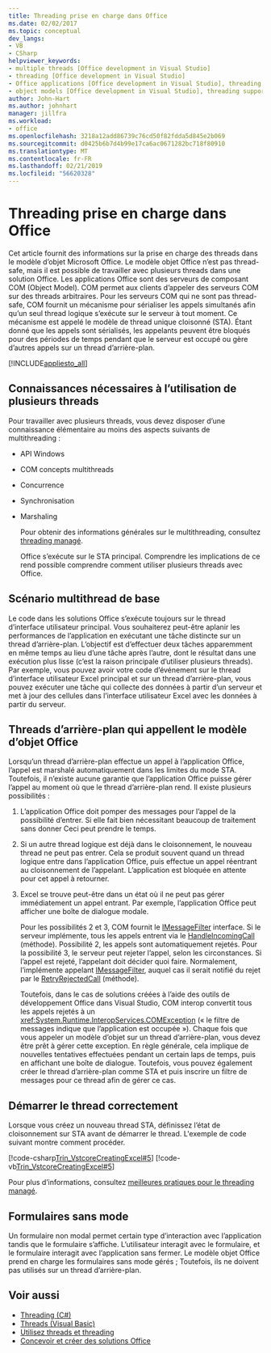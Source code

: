 ```yaml
---
title: Threading prise en charge dans Office
ms.date: 02/02/2017
ms.topic: conceptual
dev_langs:
- VB
- CSharp
helpviewer_keywords:
- multiple threads [Office development in Visual Studio]
- threading [Office development in Visual Studio]
- Office applications [Office development in Visual Studio], threading support
- object models [Office development in Visual Studio], threading support
author: John-Hart
ms.author: johnhart
manager: jillfra
ms.workload:
- office
ms.openlocfilehash: 3218a12add86739c76cd50f82fdda5d845e2b069
ms.sourcegitcommit: d0425b6b7d4b99e17ca6ac0671282bc718f80910
ms.translationtype: MT
ms.contentlocale: fr-FR
ms.lasthandoff: 02/21/2019
ms.locfileid: "56620328"
---
```

# <a name="threading-support-in-office"></a>Threading prise en charge dans Office
  Cet article fournit des informations sur la prise en charge des threads dans le modèle d’objet Microsoft Office. Le modèle objet Office n’est pas thread-safe, mais il est possible de travailler avec plusieurs threads dans une solution Office. Les applications Office sont des serveurs de composant COM (Object Model). COM permet aux clients d’appeler des serveurs COM sur des threads arbitraires. Pour les serveurs COM qui ne sont pas thread-safe, COM fournit un mécanisme pour sérialiser les appels simultanés afin qu’un seul thread logique s’exécute sur le serveur à tout moment. Ce mécanisme est appelé le modèle de thread unique cloisonné (STA). Étant donné que les appels sont sérialisés, les appelants peuvent être bloqués pour des périodes de temps pendant que le serveur est occupé ou gère d’autres appels sur un thread d’arrière-plan.

 [!INCLUDE[appliesto_all](../vsto/includes/appliesto-all-md.md)]

## <a name="knowledge-required-when-using-multiple-threads"></a>Connaissances nécessaires à l’utilisation de plusieurs threads
 Pour travailler avec plusieurs threads, vous devez disposer d’une connaissance élémentaire au moins des aspects suivants de multithreading :

- API Windows

- COM concepts multithreads

- Concurrence

- Synchronisation

- Marshaling

  Pour obtenir des informations générales sur le multithreading, consultez [threading managé](/dotnet/standard/threading/).

  Office s’exécute sur le STA principal. Comprendre les implications de ce rend possible comprendre comment utiliser plusieurs threads avec Office.

## <a name="basic-multithreading-scenario"></a>Scénario multithread de base
 Le code dans les solutions Office s’exécute toujours sur le thread d’interface utilisateur principal. Vous souhaiterez peut-être aplanir les performances de l’application en exécutant une tâche distincte sur un thread d’arrière-plan. L’objectif est d’effectuer deux tâches apparemment en même temps au lieu d’une tâche après l’autre, dont le résultat dans une exécution plus lisse (c’est la raison principale d’utiliser plusieurs threads). Par exemple, vous pouvez avoir votre code d’événement sur le thread d’interface utilisateur Excel principal et sur un thread d’arrière-plan, vous pouvez exécuter une tâche qui collecte des données à partir d’un serveur et met à jour des cellules dans l’interface utilisateur Excel avec les données à partir du serveur.

## <a name="background-threads-that-call-into-the-office-object-model"></a>Threads d’arrière-plan qui appellent le modèle d’objet Office
 Lorsqu’un thread d’arrière-plan effectue un appel à l’application Office, l’appel est marshalé automatiquement dans les limites du mode STA. Toutefois, il n’existe aucune garantie que l’application Office puisse gérer l’appel au moment où que le thread d’arrière-plan rend. Il existe plusieurs possibilités :

1. L’application Office doit pomper des messages pour l’appel de la possibilité d’entrer. Si elle fait bien nécessitant beaucoup de traitement sans donner Ceci peut prendre le temps.

2. Si un autre thread logique est déjà dans le cloisonnement, le nouveau thread ne peut pas entrer. Cela se produit souvent quand un thread logique entre dans l’application Office, puis effectue un appel réentrant au cloisonnement de l’appelant. L’application est bloquée en attente pour cet appel à retourner.

3. Excel se trouve peut-être dans un état où il ne peut pas gérer immédiatement un appel entrant. Par exemple, l’application Office peut afficher une boîte de dialogue modale.

   Pour les possibilités 2 et 3, COM fournit le [IMessageFilter](/windows/desktop/api/objidl/nn-objidl-imessagefilter) interface. Si le serveur implémente, tous les appels entrent via le [HandleIncomingCall](/windows/desktop/api/objidl/nf-objidl-imessagefilter-handleincomingcall) (méthode). Possibilité 2, les appels sont automatiquement rejetés. Pour la possibilité 3, le serveur peut rejeter l’appel, selon les circonstances. Si l’appel est rejeté, l’appelant doit décider quoi faire. Normalement, l’implémente appelant [IMessageFilter](/windows/desktop/api/objidl/nn-objidl-imessagefilter), auquel cas il serait notifié du rejet par le [RetryRejectedCall](/windows/desktop/api/objidl/nf-objidl-imessagefilter-retryrejectedcall) (méthode).

   Toutefois, dans le cas de solutions créées à l’aide des outils de développement Office dans Visual Studio, COM interop convertit tous les appels rejetés à un <xref:System.Runtime.InteropServices.COMException> (« le filtre de messages indique que l’application est occupée »). Chaque fois que vous appeler un modèle d’objet sur un thread d’arrière-plan, vous devez être prêt à gérer cette exception. En règle générale, cela implique de nouvelles tentatives effectuées pendant un certain laps de temps, puis en affichant une boîte de dialogue. Toutefois, vous pouvez également créer le thread d’arrière-plan comme STA et puis inscrire un filtre de messages pour ce thread afin de gérer ce cas.

## <a name="start-the-thread-correctly"></a>Démarrer le thread correctement
 Lorsque vous créez un nouveau thread STA, définissez l’état de cloisonnement sur STA avant de démarrer le thread. L'exemple de code suivant montre comment procéder.

 [!code-csharp[Trin_VstcoreCreatingExcel#5](../vsto/codesnippet/CSharp/Trin_VstcoreCreatingExcelCS/ThisWorkbook.cs#5)]
 [!code-vb[Trin_VstcoreCreatingExcel#5](../vsto/codesnippet/VisualBasic/Trin_VstcoreCreatingExcelVB/ThisWorkbook.vb#5)]

 Pour plus d’informations, consultez [meilleures pratiques pour le threading managé](/dotnet/standard/threading/managed-threading-best-practices).

## <a name="modeless-forms"></a>Formulaires sans mode
 Un formulaire non modal permet certain type d’interaction avec l’application tandis que le formulaire s’affiche. L’utilisateur interagit avec le formulaire, et le formulaire interagit avec l’application sans fermer. Le modèle objet Office prend en charge les formulaires sans mode gérés ; Toutefois, ils ne doivent pas utilisés sur un thread d’arrière-plan.

## <a name="see-also"></a>Voir aussi
- [Threading (C#)](/dotnet/csharp/programming-guide/concepts/threading/index)
- [Threads (Visual Basic)](/dotnet/visual-basic/programming-guide/concepts/threading/index)
- [Utilisez threads et threading](/dotnet/standard/threading/using-threads-and-threading)
- [Concevoir et créer des solutions Office](../vsto/designing-and-creating-office-solutions.md)
